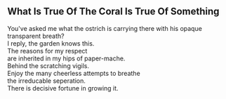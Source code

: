 What Is True Of The Coral Is True Of Something
----------------------------------------------
You've asked me what the ostrich is carrying there with his opaque transparent breath?  
I reply, the garden knows this.  
The reasons for my respect  
are inherited in my hips of paper-mache.  
Behind the scratching vigils.  
Enjoy the many cheerless attempts to breathe  
the irreducable seperation.  
There is decisive fortune in growing it.  
